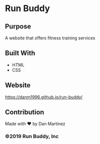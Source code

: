 # Run Buddy

## Purpose
A website that offers fitness training services

## Built With
* HTML
* CSS

## Website
https://danm1996.github.io/run-buddy/

## Contribution
Made with ❤️ by Dan Martinez

### ©️2019 Run Buddy, Inc 
